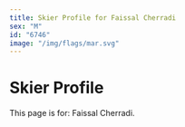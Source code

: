 ```yaml
---
title: Skier Profile for Faissal Cherradi
sex: "M"
id: "6746"
image: "/img/flags/mar.svg" 
---
```


# Skier Profile

This page is for: Faissal Cherradi.
    